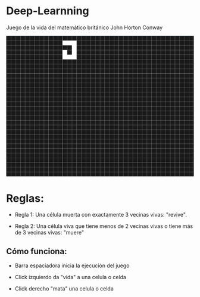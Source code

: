 # Deep-Learnning
Juego de la vida del matemático británico John Horton Conway

<p align="center">
            <img src="Gif.gif" alt="Juego de la vida | Versión 1 Danny Lozano"/>
    </a>
</p>


# Reglas:

- Regla 1: Una célula muerta con exactamente 3 vecinas vivas: "revive".

- Regla 2: Una célula viva que tiene menos de 2 vecinas vivas o tiene más de 3 vecinas vivas: "muere"

## Cómo funciona:

- Barra espaciadora inicia la ejecución del juego

- Click izquierdo da "vida" a una celula o celda

- Click derecho "mata" una celula o celda

